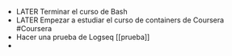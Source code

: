 - LATER Terminar el curso de Bash
- LATER Empezar a estudiar el curso de containers de Coursera #Coursera
- Hacer una prueba de Logseq [[prueba]]
-